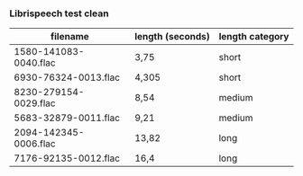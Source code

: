 ### Librispeech test clean
| filename | length (seconds) | length category |
|----------|----------|----------|
| 1580-141083-0040.flac   | 3,75   | short   |
| 6930-76324-0013.flac   | 4,305   | short   |
| 8230-279154-0029.flac   | 8,54  | medium   |
| 5683-32879-0011.flac   | 9,21   | medium   |
| 2094-142345-0006.flac   | 13,82   | long   |
| 7176-92135-0012.flac   | 16,4   | long   |
